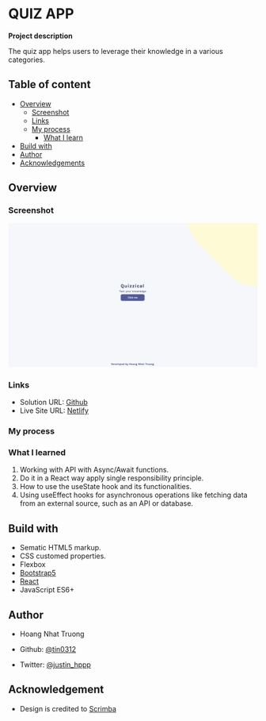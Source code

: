 # QUIZ APP

**Project description**

The quiz app helps users to leverage their knowledge in a various categories.

## Table of content

- [Overview](#overview)
  - [Screenshot](#screenshot)
  - [Links](#links)
  - [My process](#my-process)
    - [What I learn](#what-i-learned)
- [Build with](#build-with)
- [Author](#author)
- [Acknowledgements](#acknowledgement)

## Overview

### Screenshot

![Quiz-App](./src/assets/screenshot.png)

### Links

- Solution URL: [Github](https://github.com/tin0312/quizApp)
- Live Site URL: [Netlify](https://unrivaled-sorbet-b6c280.netlify.app/)

### My process

### What I learned

1. Working with API with Async/Await functions.
2. Do it in a React way apply single responsibility principle.
3. How to use the useState hook and its functionalities.
4. Using useEffect hooks for asynchronous operations like fetching data from an external source, such as an API or database.

## Build with

- Sematic HTML5 markup.
- CSS customed properties.
- Flexbox
- [Bootstrap5](https://getbootstrap.com/docs/5.0/getting-started/introduction/)
- [React](https://react.dev/)
- JavaScript ES6+

## Author

- Hoang Nhat Truong
- Github: [@tin0312](https://github.com/tin0312)

- Twitter: [@justin_hppp](https://twitter.com/justin_hppp)

## Acknowledgement

- Design is credited to [Scrimba](https://scrimba.com/dashboard#overview)
